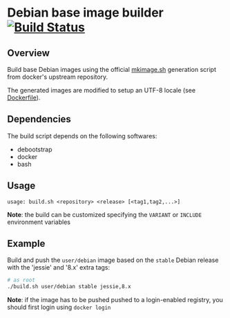# Debian base image builder [![Build Status](https://secure.travis-ci.org/olbat/docker-debian.png?branch=master)](https://travis-ci.org/olbat/docker-debian)


## Overview
Build base Debian images using the official [mkimage.sh](https://github.com/docker/docker/blob/master/contrib/mkimage.sh) generation script from docker's upstream repository.

The generated images are modified to setup an UTF-8 locale (see [Dockerfile](Dockerfile)).


## Dependencies
The build script depends on the following softwares:
* debootstrap
* docker
* bash


## Usage
```
usage: build.sh <repository> <release> [<tag1,tag2,...>]

```

__Note__: the build can be customized specifying the `VARIANT` or `INCLUDE` environment variables


## Example
Build and push the `user/debian` image based on the `stable` Debian release with the 'jessie' and '8.x' extra tags:

```bash
# as root
./build.sh user/debian stable jessie,8.x
```

__Note__: if the image has to be pushed pushed to a login-enabled registry, you should first login using `docker login`
